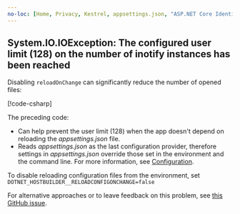```yaml
---
no-loc: [Home, Privacy, Kestrel, appsettings.json, "ASP.NET Core Identity", cookie, Cookie, Blazor, "Blazor Server", "Blazor WebAssembly", "Identity", "Let's Encrypt", Razor, SignalR]
---
```


<a name="d128"></a>

## System.IO.IOException: The configured user limit (128) on the number of inotify instances has been reached

Disabling `reloadOnChange` can significantly reduce the number of opened files:

[!code-csharp[](~/includes/docker-128/Program.cs?highlight=14&name=snippet)]

The preceding code:

* Can help prevent the user limit (128) when the app doesn't depend on reloading the *appsettings.json* file.
* Reads *appsettings.json* as the last configuration provider, therefore settings in *appsettings.json* override those set in the environment and the command line. For more information, see [Configuration](xref:fundamentals/configuration/index).

To disable reloading configuration files from the environment, set `DOTNET_HOSTBUILDER__RELOADCONFIGONCHANGE=false`

For alternative approaches or to leave feedback on this problem, see [this GitHub issue](https://github.com/dotnet/AspNetCore.Docs/issues/19814).
